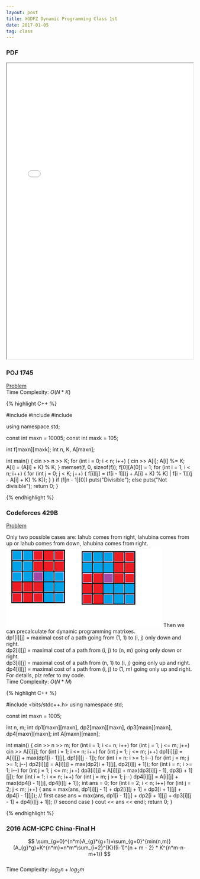 ```yaml
---
layout: post
title: XGDFZ Dynamic Programming Class 1st
date: 2017-01-05
tag: class
---
```


### PDF
<iframe src="/pdf/XGDFZ16.12/XGDFZ16.12.22.pdf" style="width:100%; height:800px"></iframe>

### POJ 1745

<a target="_blank" href="http://poj.org/problem?id=1745"> Problem</a>  
Time Complexity: $O(N*K)$

{% highlight C++ %}

#include <iostream>
#include <cstdio>
#include <cstring>

using namespace std;

const int maxn = 10005;
const int maxk = 105;

int f[maxn][maxk];
int n, K, A[maxn];

int main()
{
	cin >> n >> K;
	for (int i = 0; i < n; i++) {
		cin >> A[i];
		A[i] %= K;
		A[i] = (A[i] + K) % K;
	}
	memset(f, 0, sizeof(f));
	f[0][A[0]] = 1;
	for (int i = 1; i < n; i++) {
		for (int j = 0; j < K; j++) {
			f[i][j] = (f[i - 1][(j + A[i] + K) % K] | f[i - 1][(j - A[i] + K) % K]);
		}
	}
	if (f[n - 1][0])
		puts("Divisible");
	else
		puts("Not divisible");
	return 0;
}

{% endhighlight %}

### Codeforces 429B

<a target="_blank" href="http://codeforces.com/problemset/problem/429/B"> Problem</a>  

Only two possible cases are: Iahub comes from right, Iahubina comes from up or Iahub comes from down, Iahubina comes from right.
<dev align = "left">
  <img src="/images/posts/XGDFZ16.12/1.png" height="218" width="421">
</dev>
Then we can precalculate for dynamic programming matrixes.  
dp1[i][j] = maximal cost of a path going from (1, 1) to (i, j) only down and right.  
dp2[i][j] = maximal cost of a path from (i, j) to (n, m) going only down or right.  
dp3[i][j] = maximal cost of a path from (n, 1) to (i, j) going only up and right.  
dp4[i][j] = maximal cost of a path from (i, j) to (1, m) going only up and right.  
For details, plz refer to my code.  
Time Complexity: $O(N*M)$

{% highlight C++ %}

#include <bits/stdc++.h>
using namespace std;

const int maxn = 1005;

int n, m;
int dp1[maxn][maxn], dp2[maxn][maxn], dp3[maxn][maxn], dp4[maxn][maxn];
int A[maxn][maxn];

int main()
{
	cin >> n >> m;
	for (int i = 1; i <= n; i++)
		for (int j = 1; j <= m; j++)
			cin >> A[i][j];
	for (int i = 1; i <= n; i++)
		for (int j = 1; j <= m; j++)
			dp1[i][j] = A[i][j] + max(dp1[i - 1][j], dp1[i][j - 1]);
	for (int i = n; i >= 1; i--)
		for (int j = m; j >= 1; j--)
			dp2[i][j] = A[i][j] + max(dp2[i + 1][j], dp2[i][j + 1]);
	for (int i = n; i >= 1; i--)
		for (int j = 1; j <= m; j++)
			dp3[i][j] = A[i][j] + max(dp3[i][j - 1], dp3[i + 1][j]);
	for (int i = 1; i <= n; i++)
		for (int j = m; j >= 1; j--)
			dp4[i][j] = A[i][j] + max(dp4[i - 1][j], dp4[i][j + 1]);
	int ans = 0;
	for (int i = 2; i < n; i++)
		for (int j = 2; j < m; j++) {
			ans = max(ans, dp1[i][j - 1] + dp2[i][j + 1] + dp3[i + 1][j] + dp4[i - 1][j]); // first case
			ans = max(ans, dp1[i - 1][j] + dp2[i + 1][j] + dp3[i][j - 1] + dp4[i][j + 1]); // second case
		}
	cout << ans << endl;
	return 0;
}

{% endhighlight %}

### 2016 ACM-ICPC China-Final H
$$
\sum_{g=0}^{n*m}A_{g}*(g+1)=\sum_{g=0}^{min(n,m)}(A_{g}*g)+K^{n*m}=n*m*\sum_{i=2}^{K}((i-1)^{n + m - 2} * K^{n*m-n-m+1})
$$  
Time Complexity: $log_{2}n + log_{2}m$
